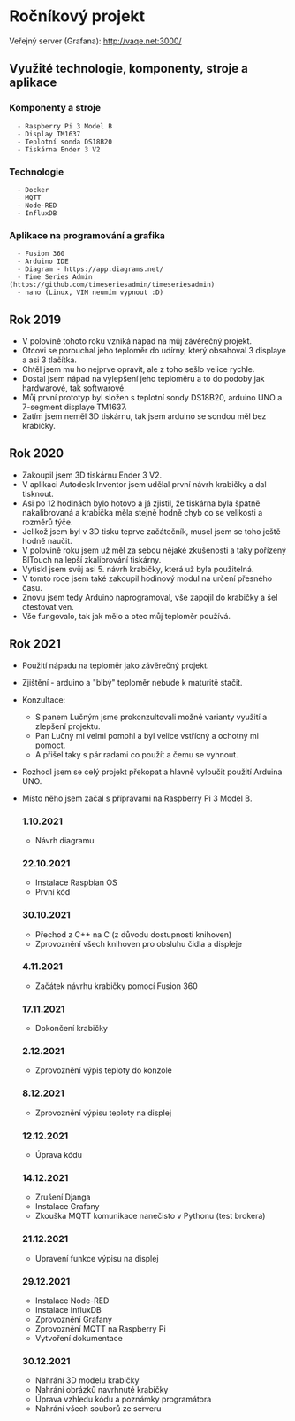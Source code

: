 # Ročníkový projekt
Veřejný server (Grafana): http://vaqe.net:3000/


## Využité technologie, komponenty, stroje a aplikace
   ### Komponenty a stroje
      - Raspberry Pi 3 Model B
      - Display TM1637
      - Teplotní sonda DS18B20
      - Tiskárna Ender 3 V2
      
   ### Technologie
      - Docker
      - MQTT
      - Node-RED
      - InfluxDB
      
   ### Aplikace na programování a grafika
      - Fusion 360
      - Arduino IDE
      - Diagram - https://app.diagrams.net/
      - Time Series Admin (https://github.com/timeseriesadmin/timeseriesadmin)
      - nano (Linux, VIM neumím vypnout :D)

## Rok 2019

- V polovině tohoto roku vzniká nápad na můj závěrečný projekt.
- Otcovi se porouchal jeho teploměr do udírny, který obsahoval 3 displaye a asi 3 tlačítka.
- Chtěl jsem mu ho nejprve opravit, ale z toho sešlo velice rychle.
- Dostal jsem nápad na vylepšení jeho teploměru a to do podoby jak hardwarové, tak softwarové.
- Můj první prototyp byl složen s teplotní sondy DS18B20, arduino UNO a 7-segment displaye TM1637.
- Zatím jsem neměl 3D tiskárnu, tak jsem arduino se sondou měl bez krabičky.

## Rok 2020

- Zakoupil jsem 3D tiskárnu Ender 3 V2.
- V aplikaci Autodesk Inventor jsem udělal první návrh krabičky a dal tisknout.
- Asi po 12 hodinách bylo hotovo a já zjistil, že tiskárna byla špatně nakalibrovaná a krabička měla stejně hodně chyb co se velikosti a rozměrů týče.
- Jelikož jsem byl v 3D tisku teprve začátečník, musel jsem se toho ještě hodně naučit.
- V polovině roku jsem už měl za sebou nějaké zkušenosti a taky pořízený BlTouch na lepší zkalibrování tiskárny.
- Vytiskl jsem svůj asi 5. návrh krabičky, která už byla použitelná.
- V tomto roce jsem také zakoupil hodinový modul na určení přesného času.
- Znovu jsem tedy Arduino naprogramoval, vše zapojil do krabičky a šel otestovat ven.
- Vše fungovalo, tak jak mělo a otec můj teploměr používá.

## Rok 2021

- Použití nápadu na teploměr jako závěrečný projekt.
- Zjištění - arduino a "blbý" teploměr nebude k maturitě stačit.
- Konzultace:
    - S panem Lučným jsme prokonzultovali možné varianty využití a zlepšení projektu.
    - Pan Lučný mi velmi pomohl a byl velice vstřícný a ochotný mi pomoct.
    - A přišel taky s pár radami co použít a čemu se vyhnout.
- Rozhodl jsem se celý projekt překopat a hlavně vyloučit použití Arduina UNO.
- Místo něho jsem začal s přípravami na Raspberry Pi 3 Model B.

   ### 1.10.2021
   - Návrh diagramu 
   ### 22.10.2021
   - Instalace Raspbian OS
   - První kód
   ### 30.10.2021
   - Přechod z C++ na C (z důvodu dostupnosti knihoven)
   - Zprovoznění všech knihoven pro obsluhu čidla a displeje
   ### 4.11.2021 
   - Začátek návrhu krabičky pomocí Fusion 360
   ### 17.11.2021
   - Dokončení krabičky
   ### 2.12.2021
   - Zprovoznění výpis teploty do konzole
   ### 8.12.2021
   - Zprovoznění výpisu teploty na displej
   ### 12.12.2021
   - Úprava kódu
   ### 14.12.2021
   - Zrušení Djanga
   - Instalace Grafany
   - Zkouška MQTT komunikace nanečisto v Pythonu (test brokera)
   ### 21.12.2021
   - Upravení funkce výpisu na displej
   ### 29.12.2021
   - Instalace Node-RED
   - Instalace InfluxDB
   - Zprovoznění Grafany
   - Zprovoznění MQTT na Raspberry Pi
   - Vytvoření dokumentace
   ### 30.12.2021
   - Nahrání 3D modelu krabičky
   - Nahrání obrázků navrhnuté krabičky
   - Úprava vzhledu kódu a poznámky programátora
   - Nahrání všech souborů ze serveru